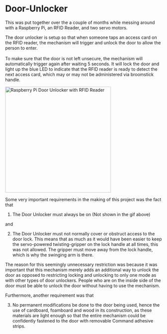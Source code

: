 # Door-Unlocker

This was put together over the a couple of months while messing around with a Raspberry Pi, an RFID Reader, and two servo motors.

The door unlocker is setup so that when someone taps an access card on the RFID reader, the mechanism will trigger and unlock the door to allow the person to enter.<br><br>
	To make sure that the door is not left unsecure, the mechanism will automatically trigger again after waiting 5 seconds. It will lock the door and light up the blue LED to indicate that the RFID reader is ready to detect the next access card, which may or may not be administered via broomstick handle.

<img src="https://github.com/StormPizza/Door-Unlocker/blob/master/images-videos/good_copt2.gif" width="340" title="Door-Unlocker-Complete-Cycle" alt="Raspberry Pi Door Unlocker with RFID Reader" >

Some very important requirements in the making of this project was the fact that 
1. The Door Unlocker must always be on (Not shown in the gif above) 

and 

2. The Door Unlocker must not normally cover or obstruct access to the door lock. This means that as much as it would have been easier to keep the servo-powered twisting-gripper on the lock handle at all times, this was not allowed. The gripper must move away from the lock handle, which is why the swinging arm is there.

The reason for this seemingly unnecessary restriction was because it was important that this mechanism merely adds an additional way to unlock the door as opposed to restricting locking and unlocking to only one mode as with other types of door unlockers. People who are on the inside side of the door must be able to unlock the door without having to use the mechanism.

Furthermore, another requirement was that 

3. No permanent modifications be done to the door being used, hence the use of cardboard, foamboard and wood in its construction, as these materials are light enough so that the entire mechanism could be confidently fastened to the door with removable Command adhesive strips.
